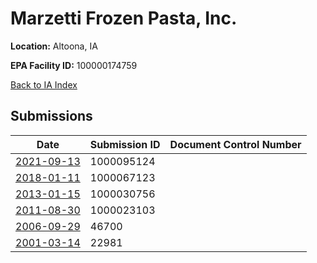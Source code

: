 # Marzetti Frozen Pasta, Inc.

**Location:** Altoona, IA

**EPA Facility ID:** 100000174759

[Back to IA Index](../../index.md)

## Submissions

| Date | Submission ID | Document Control Number |
|------|--------------|-------------------------|
| [2021-09-13](submissions/1000095124.md) | 1000095124 |  |
| [2018-01-11](submissions/1000067123.md) | 1000067123 |  |
| [2013-01-15](submissions/1000030756.md) | 1000030756 |  |
| [2011-08-30](submissions/1000023103.md) | 1000023103 |  |
| [2006-09-29](submissions/46700.md) | 46700 |  |
| [2001-03-14](submissions/22981.md) | 22981 |  |
